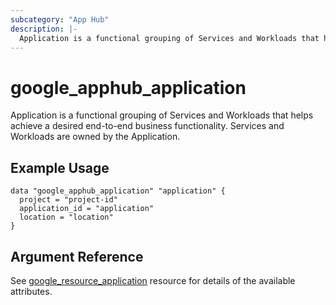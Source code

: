 ```yaml
---
subcategory: "App Hub"
description: |-
  Application is a functional grouping of Services and Workloads that helps achieve a desired end-to-end business functionality.
---
```


# google\_apphub\_application

Application is a functional grouping of Services and Workloads that helps achieve a desired end-to-end business functionality. Services and Workloads are owned by the Application.


## Example Usage


```hcl
data "google_apphub_application" "application" {
  project = "project-id"
  application_id = "application"
  location = "location"
}
```

## Argument Reference

See [google_resource_application](https://registry.terraform.io/providers/hashicorp/google/latest/docs/resources/apphub_application#argument-reference) resource for details of the available attributes.

